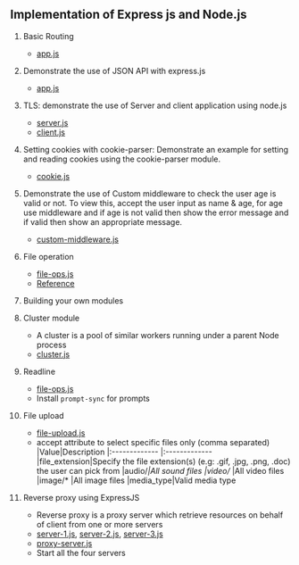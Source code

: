 ## Implementation of Express js and Node.js

1. Basic Routing
   - [app.js](app.js)
2. Demonstrate the use of JSON API with express.js
   - [app.js](app.js)
3. TLS: demonstrate the use of Server and client application using node.js
   - [server.js](server.js)
   - [client.js](client.js)
4. Setting cookies with cookie-parser: Demonstrate an example for setting and reading cookies using the cookie-parser module.
   - [cookie.js](cookie.js)
5. Demonstrate the use of Custom middleware to check the user age is valid or not. To view this, accept the user input as name & age, for age use middleware and if age is not valid then show the error message and if valid then show an appropriate message.
   - [custom-middleware.js](custom-middleware.js)
6. File operation
   - [file-ops.js](file-ops.js)
   - [Reference](https://riptutorial.com/node-js/example/5637/check-permissions-of-a-file-or-directory)
7. Building your own modules
8. Cluster module
   - A cluster is a pool of similar workers running under a parent Node process
   - [cluster.js](cluster.js)
9. Readline
   - [file-ops.js](file-ops.js)
   - Install `prompt-sync` for prompts
10. File upload
    - [file-upload.js](file-upload.js)
    - accept attribute to select specific files only (comma separated)
      |Value|Description
      |:------------- |:-------------
      |file_extension|Specify the file extension(s) (e.g: .gif, .jpg, .png, .doc) the user can pick from
      |audio/*|All sound files
      |video/*	|All video files
      |image/*	|All image files
      |media_type|Valid media type

11. Reverse proxy using ExpressJS
    - Reverse proxy is a proxy server which retrieve resources on behalf of client from one or more servers
    - [server-1.js](server-1.js), [server-2.js](server-2.js), [server-3.js](server-3.js)
    - [proxy-server.js](proxy-server.js)
    - Start all the four servers   
